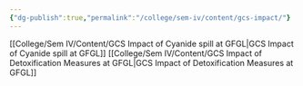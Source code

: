 ```yaml
---
{"dg-publish":true,"permalink":"/college/sem-iv/content/gcs-impact/"}
---
```


[[College/Sem IV/Content/GCS Impact of Cyanide spill at GFGL\|GCS Impact of Cyanide spill at GFGL]]
[[College/Sem IV/Content/GCS Impact of Detoxification Measures at GFGL\|GCS Impact of Detoxification Measures at GFGL]]

